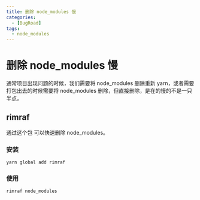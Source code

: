 ```yaml
---
title: 删除 node_modules 慢
categories:
  - [BugRoad]
tags: 
  - node_modules
---
```


# 删除 node_modules 慢

通常项目出现问题的时候，我们需要将 node_modules 删除重新 yarn，或者需要打包出去的时候需要将 node_modules 删除，但直接删除，是在的慢的不是一只半点。

## rimraf

通过这个包 可以快速删除 node_modules。

### 安装

`yarn global add rimraf`

### 使用

`rimraf node_modules`
